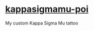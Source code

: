 # [kappasigmamu-poi](https://hitchhooker.github.io/kappasigmamu-poi)
My custom Kappa Sigma Mu tattoo

